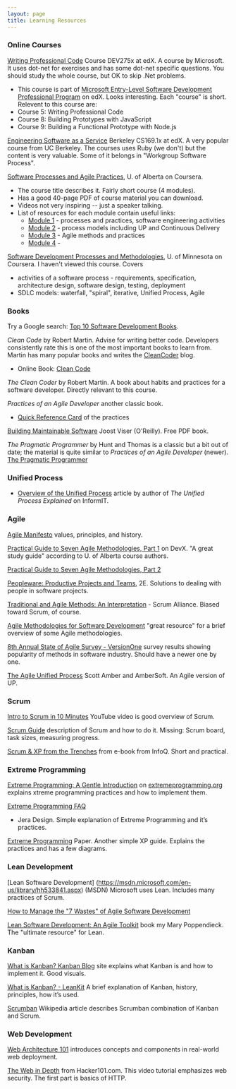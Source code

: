 ```yaml
---
layout: page
title: Learning Resources
---
```


### Online Courses

[Writing Professional Code](https://courses.edx.org/courses/course-v1:Microsoft+DEV275x+2T2017) Course DEV275x at edX.  A course by Microsoft. It uses dot-net for exercises and has some dot-net specific questions.  You should study the whole course, but OK to skip .Net problems.
  * This course is part of [Microsoft Entry-Level Software Development Professional Program](https://www.edx.org/microsoft-professional-program-entry-level-software) on edX.  Looks interesting. Each "course" is short. Relevent to this course are:
  * Course 5: Writing Professional Code
  * Course 8: Building Prototypes with JavaScript
  * Course 9: Building a Functional Prototype with Node.js

[Engineering Software as a Service](https://courses.edx.org/courses/BerkeleyX/CS_CS169.1x/1T2014/course/) Berkeley CS169.1x at edX.  A very popular course from UC Berkeley.  The courses uses Ruby (we don't) but the content is very valuable.  Some of it belongs in "Workgroup Software Process".

[Software Processes and Agile Practices](https://www.coursera.org/learn/software-processes-and-agile-practices), U. of Alberta on Coursera. 
  * The course title describes it.  Fairly short course (4 modules).
  * Has a good 40-page PDF of course material you can download.
  * Videos not very inspiring -- just a speaker talking.
  * List of resources for each module contain useful links:
    - [Module 1](https://www.coursera.org/learn/software-processes-and-agile-practices/resources/bSF4Y) - processes and practices, software engineering activities
    - [Module 2](https://www.coursera.org/learn/software-processes-and-agile-practices/resources/oxN4J) - process models including UP and Continuous Delivery
    - [Module 3](https://www.coursera.org/learn/software-processes-and-agile-practices/resources/LeuQL) - Agile methods and practices
    - [Module 4](https://www.coursera.org/learn/software-processes-and-agile-practices/resources/UWBx1) -

[Software Development Processes and Methodologies](https://www.coursera.org/learn/software-processes/), U. of Minnesota on Coursera. I haven't viewed this course. Covers 
 * activities of a software process - requirements, specification, architecture design, software design, testing, deployment
 * SDLC models: waterfall, "spiral", iterative, Unified Process, Agile



### Books

Try a Google search: [Top 10 Software Development Books](https://www.google.co.th/search?q=top+10+software+development+books&oq=top+10+software+development+books).

*Clean Code* by Robert Martin.  Advise for writing better code. Developers consistently rate this is one of the most important books to learn from.  Martin has many popular books and writes the [CleanCoder](http://cleancoder.com) blog.  
  * Online Book: [Clean Code](https://www.investigatii.md/uploads/resurse/Clean_Code.pdf)

*The Clean Coder* by Robert Martin.  A book about habits and practices for a software developer. Directly relevant to this course.

*Practices of an Agile Developer* another classic book.
  * [Quick Reference Card](https://media.pragprog.com/titles/pad/PAD-pulloutcard.pdf) of the practices

[Building Maintainable Software](http://moka.labunix.uqam.ca/~tremblay/MGL7460/Liens/Building_Maintainable_Software_SIG.pdf) Joost Viser (O'Reilly). Free PDF book.

*The Pragmatic Programmer* by Hunt and Thomas is a classic but a bit out of date; the material is quite similar to *Practices of an Agile Developer* (newer). [The Pragmatic Programmer](https://www.nceclusters.no/globalassets/filer/nce/diverse/the-pragmatic-programmer.pdf)



### Unified Process

* [Overview of the Unified Process](http://www.informit.com/articles/article.aspx?p=24671) article by author of *The Unified Process Explained* on InformIT.

### Agile 

[Agile Manifesto](http://www.agilemanifesto.org/) values, principles, and history.

[Practical Guide to Seven Agile Methodologies, Part 1](http://www.devx.com/architect/Article/32761) on DevX.  "A great study guide" according to U. of Alberta course authors.

[Practical Guide to Seven Agile Methodologies, Part 2](http://www.devx.com/architect/Article/32836)


[Peopleware: Productive Projects and Teams](https://www.amazon.com/Peopleware-Productive-Projects-Teams-Second/dp/0932633439), 2E. Solutions to dealing with people in software projects. 

[Traditional and Agile Methods: An Interpretation](https://www.scrumalliance.org/community/articles/2013/january/traditional-and-agile-methods-an-interpretation) - Scrum Alliance. Biased toward Scrum, of course. 

[Agile Methodologies for Software Development](https://www.versionone.com/agile-101/agile-methodologies/)
"great resource" for a brief overview of some Agile methodologies. 

[8th Annual State of Agile Survey - VersionOne](https://www.versionone.com/pdf/2013-state-of-agile-survey.pdf)
survey results showing popularity of methods in software industry.  Should have a newer one by one.

[The Agile Unified Process](http://www.ambysoft.com/unifiedprocess/agileUP.html) Scott Amber and AmberSoft. An Agile version of UP. 


### Scrum

[Intro to Scrum in 10 Minutes](https://www.youtube.com/watch?v=XU0llRltyFM) YouTube video is good overview of Scrum.

[Scrum Guide](http://www.scrumguides.org/) description of Scrum and how to do it. Missing: Scrum board, task sizes, measuring progress.

[Scrum &amp; XP from the Trenches](resources/Scrum-and-XP-From-The-Trenches.pdf) from e-book from InfoQ.  Short and practical.

### Extreme Programming

[Extreme Programming: A Gentle Introduction](http://www.extremeprogramming.org/)
on [extremeprogramming.org](http://www.extremeprogramming.org/) explains xtreme programming practices and how to implement them.

[Extreme Programming FAQ](http://www.jera.com/techinfo/xpfaq.html)
- Jera Design.  Simple explanation of Extreme Programming and it’s practices.

[Extreme Programming](http://www.umsl.edu/~sauter/analysis/f06Papers/Hutagalung/) Paper.  Another simple XP guide. Explains the practices and has a few diagrams. 


### Lean Development

[Lean Software Development] (https://msdn.microsoft.com/en-us/library/hh533841.aspx) (MSDN) Microsoft uses Lean. Includes many practices of Scrum. 

[How to Manage the "7 Wastes" of Agile Software Development](https://www.scrumalliance.org/community/articles/2013/september/how-to-manage-the-7-wastes%E2%80%9D-of-agile-software-deve)

[Lean Software Development: An Agile Toolkit](https://www.amazon.com/Lean-Software-Development-Agile-Toolkit/dp/0321150783) book my Mary Poppendieck. The "ultimate resource" for Lean.


### Kanban

[What is Kanban? Kanban Blog](http://kanbanblog.com/explained/) site explains what Kanban is and how to implement it. Good visuals.

[What is Kanban? - LeanKit](https://leankit.com/learn/kanban/what-is-kanban/) A brief explanation of Kanban, history, principles, how it’s used.

[Scrumban](https://en.wikipedia.org/wiki/Scrumban)
Wikipedia article describes Scrumban combination of Kanban and Scrum.


### Web Development

[Web Architecture 101](https://engineering.videoblocks.com/web-architecture-101-a3224e126947) introduces concepts and components in real-world web deployment.

[The Web in Depth](https://www.hacker101.com/sessions/web_in_depth) from Hacker101.com. This video tutorial emphasizes web security. The first part is basics of HTTP.
